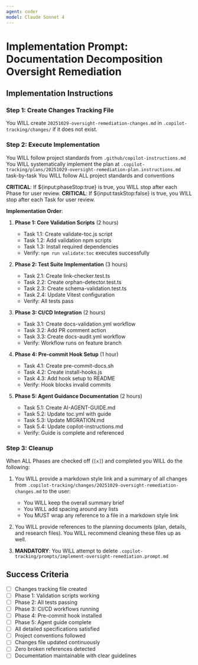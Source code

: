 ```yaml
---
agent: coder
model: Claude Sonnet 4
---
```


<!-- markdownlint-disable-file -->

# Implementation Prompt: Documentation Decomposition Oversight Remediation

## Implementation Instructions

### Step 1: Create Changes Tracking File

You WILL create `20251029-oversight-remediation-changes.md` in `.copilot-tracking/changes/` if it does not exist.

### Step 2: Execute Implementation

You WILL follow project standards from `.github/copilot-instructions.md`
You WILL systematically implement the plan at `.copilot-tracking/plans/20251029-oversight-remediation-plan.instructions.md` task-by-task
You WILL follow ALL project standards and conventions

**CRITICAL**: If ${input:phaseStop:true} is true, you WILL stop after each Phase for user review.
**CRITICAL**: If ${input:taskStop:false} is true, you WILL stop after each Task for user review.

**Implementation Order**:

1. **Phase 1: Core Validation Scripts** (2 hours)
   - Task 1.1: Create validate-toc.js script
   - Task 1.2: Add validation npm scripts
   - Task 1.3: Install required dependencies
   - Verify: `npm run validate:toc` executes successfully

2. **Phase 2: Test Suite Implementation** (3 hours)
   - Task 2.1: Create link-checker.test.ts
   - Task 2.2: Create orphan-detector.test.ts
   - Task 2.3: Create schema-validation.test.ts
   - Task 2.4: Update Vitest configuration
   - Verify: All tests pass

3. **Phase 3: CI/CD Integration** (2 hours)
   - Task 3.1: Create docs-validation.yml workflow
   - Task 3.2: Add PR comment action
   - Task 3.3: Create docs-audit.yml workflow
   - Verify: Workflow runs on feature branch

4. **Phase 4: Pre-commit Hook Setup** (1 hour)
   - Task 4.1: Create pre-commit-docs.sh
   - Task 4.2: Create install-hooks.js
   - Task 4.3: Add hook setup to README
   - Verify: Hook blocks invalid commits

5. **Phase 5: Agent Guidance Documentation** (2 hours)
   - Task 5.1: Create AI-AGENT-GUIDE.md
   - Task 5.2: Update toc.yml with guide
   - Task 5.3: Update MIGRATION.md
   - Task 5.4: Update copilot-instructions.md
   - Verify: Guide is complete and referenced

### Step 3: Cleanup

When ALL Phases are checked off (`[x]`) and completed you WILL do the following:

1. You WILL provide a markdown style link and a summary of all changes from `.copilot-tracking/changes/20251029-oversight-remediation-changes.md` to the user:
   - You WILL keep the overall summary brief
   - You WILL add spacing around any lists
   - You MUST wrap any reference to a file in a markdown style link

2. You WILL provide references to the planning documents (plan, details, and research files). You WILL recommend cleaning these files up as well.

3. **MANDATORY**: You WILL attempt to delete `.copilot-tracking/prompts/implement-oversight-remediation.prompt.md`

## Success Criteria

- [ ] Changes tracking file created
- [ ] Phase 1: Validation scripts working
- [ ] Phase 2: All tests passing
- [ ] Phase 3: CI/CD workflows running
- [ ] Phase 4: Pre-commit hook installed
- [ ] Phase 5: Agent guide complete
- [ ] All detailed specifications satisfied
- [ ] Project conventions followed
- [ ] Changes file updated continuously
- [ ] Zero broken references detected
- [ ] Documentation maintainable with clear guidelines

